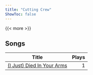 ```yaml
---
title: "Cutting Crew"
ShowToc: false
---
```


{{< more >}}

## Songs
Title | Plays 
----- | -----: 
[(I Just) Died In Your Arms](/songs/i-just-died-in-your-arms) | 1

